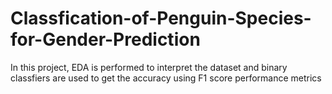 # Classfication-of-Penguin-Species-for-Gender-Prediction
In this project, EDA is performed to interpret the dataset and binary classfiers are used to get the accuracy using F1 score performance metrics
